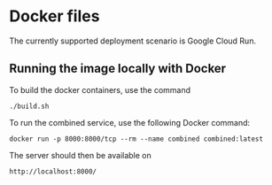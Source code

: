 # Docker files

The currently supported deployment scenario is Google Cloud Run.

## Running the image locally with Docker

To build the docker containers, use the command

    ./build.sh

To run the combined service, use the following Docker command:

    docker run -p 8000:8000/tcp --rm --name combined combined:latest

The server should then be available on

    http://localhost:8000/
